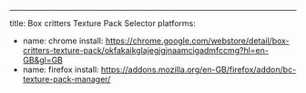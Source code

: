---
title: Box critters Texture Pack Selector
platforms:
- name: chrome
  install: https://chrome.google.com/webstore/detail/box-critters-texture-pack/okfakaikglajegjgjnaamcigadmfccmg?hl=en-GB&gl=GB
- name: firefox
  install: https://addons.mozilla.org/en-GB/firefox/addon/bc-texture-pack-manager/